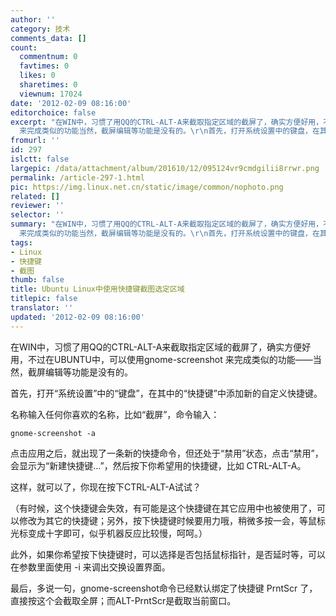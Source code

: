 ```yaml
---
author: ''
category: 技术
comments_data: []
count:
  commentnum: 0
  favtimes: 0
  likes: 0
  sharetimes: 0
  viewnum: 17024
date: '2012-02-09 08:16:00'
editorchoice: false
excerpt: "在WIN中，习惯了用QQ的CTRL-ALT-A来截取指定区域的截屏了，确实方便好用，不过在UBUNTU中，可以使用gnome-screenshot
  来完成类似的功能当然，截屏编辑等功能是没有的。\r\n首先，打开系统设置中的键盘，在其中的快捷键  ..."
fromurl: ''
id: 297
islctt: false
largepic: /data/attachment/album/201610/12/095124vr9cmdgilii8rrwr.png
permalink: /article-297-1.html
pic: https://img.linux.net.cn/static/image/common/nophoto.png
related: []
reviewer: ''
selector: ''
summary: "在WIN中，习惯了用QQ的CTRL-ALT-A来截取指定区域的截屏了，确实方便好用，不过在UBUNTU中，可以使用gnome-screenshot
  来完成类似的功能当然，截屏编辑等功能是没有的。\r\n首先，打开系统设置中的键盘，在其中的快捷键  ..."
tags:
- Linux
- 快捷键
- 截图
thumb: false
title: Ubuntu Linux中使用快捷键截图选定区域
titlepic: false
translator: ''
updated: '2012-02-09 08:16:00'
---
```


在WIN中，习惯了用QQ的CTRL-ALT-A来截取指定区域的截屏了，确实方便好用，不过在UBUNTU中，可以使用gnome-screenshot 来完成类似的功能——当然，截屏编辑等功能是没有的。


首先，打开“系统设置”中的“键盘”，在其中的“快捷键”中添加新的自定义快捷键。


名称输入任何你喜欢的名称，比如“截屏”，命令输入：



```
gnome-screenshot -a
```

点击应用之后，就出现了一条新的快捷命令，但还处于“禁用”状态，点击“禁用”，会显示为“新建快捷键...”，然后按下你希望用的快捷键，比如 CTRL-ALT-A。


这样，就可以了，你现在按下CTRL-ALT-A试试？


（有时候，这个快捷键会失效，有可能是这个快捷键在其它应用中也被使用了，可以修改为其它的快捷键；另外，按下快捷键时候要用力哦，稍微多按一会，等鼠标光标变成十字即可，似乎机器反应比较慢，呵呵。）


此外，如果你希望按下快捷键时，可以选择是否包括鼠标指针，是否延时等，可以在参数里面使用 -i 来调出交换设置界面。


最后，多说一句，gnome-screenshot命令已经默认绑定了快捷键 PrntScr 了，直接按这个会截取全屏；而ALT-PrntScr是截取当前窗口。